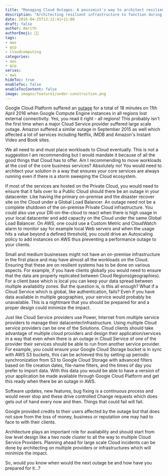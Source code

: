 ```yaml
---
title: "Managing Cloud Outages: A pessimist's way to architect resilient infrastructures"
description: "Architecting resilient infrastructure to function during a Cloud Outage"
date: 2016-04-25T13:12:41+11:00
draft: false
author: Amrith
authorEmoji: 👨‍💻
tags:
- aws
- gcp
- cloudcomputing
categories:
- aws
- gcp
series:
- aws
hideToc: true
enableToc: false
enableTocContent: false
image: images/feature1/under-construction.png
---
```



Google Cloud Platform suffered an [outage](https://status.cloud.google.com/incident/compute/16007) for a total of 18 minutes on 11th April 2016 when Google Compute Engine instances in all regions lost external connectivity. Yes, you read it right - all regions! This probably isn't the first time when a major Cloud Service provider suffered large scale outage. Amazon suffered a similar outage in September 2015 as well which affected a lot of services including Netflix, IMDB and Amazon's Instant Video and Book sites.

We all need to and must place workloads to Cloud eventually. This is not a suggestion I am recommending but I would mandate it because of all the good things that Cloud has to offer. Am I recommending to move workloads at the cost of the core business services? Absolutely no! You would need to architect your solution in a way that ensures your core services are always running even if there is a storm sweeping the Cloud ecosystem.

If most of the services are hosted on the Private Cloud, you would need to ensure that it fails over to a Public Cloud should there be an outage in your datacenter. Like having the primary on-premise and the disaster recover site on the Cloud under a Global Load Balancer. An outage need not be a complete shutdown of the on-premise Private Cloud infrastructure. You could also use your DR-on-the-cloud to react when there is high usage in your local datacenter and add capacity on the Cloud under the same Global Load Balancer. On AWS, one could use a Custom Metric and CloudWatch alarm to monitor say for example local Web servers and when the usage hits a value beyond a defined threshold, you could drive an Autoscaling policy to add instances on AWS thus preventing a performance outage to your clients.

Small and medium businesses might not have an on-premise infrastructure in the first place and may have almost all the workloads on the Cloud. Ensuring that these are on resilient systems has to be done on various aspects. For example, if you have clients globally you would need to ensure that the data are properly replicated between Cloud Regions(geographies). For a client base which is local you can keep your data spread between multiple availability zones. But the question is, is this all enough? What if a Cloud Service which is global, like authentication, fails? Even if you have data available in multiple geographies, your service would probably be unavailable. This is a nightmare that you should be prepared for and a proper design could minimize the impact.

Just like Cloud Service providers use Power, Internet from multiple service providers to manage their datacenter/infrastructure. Using multiple Cloud service providers can be one of the Solutions. Cloud clients should take advantage of multiple cloud providers and design their application/services in a way that even when there is an outage in Cloud Service of one of the provider their services should be able to run from another service provider. For example, you could ensure your Google Cloud Storage bucket is in sync with AWS S3 buckets, this can be achieved this by setting up periodic synchronization from S3 to Google Cloud Storage with advanced filters based on file creation dates, file-name filters, and the times of day you prefer to import data. With this data you would be able to have a version of your application be made available through Google Cloud Platform and get this ready when there be an outage in AWS.

Software updates, new features, bug fixing is a continuous process and would never stop and these drive controlled Change requests which does gets out of hand every now and then. Things that could fail will fail.

Google provided credits to their users affected by the outage but that does not save from the loss of money, business or reputation one may had to face to with their clients.

Architecture plays an important role for availability and should start from low level design like a two node cluster to all the way to multiple Cloud Service Providers. Planning ahead for large scale Cloud incidents can be done by architecting on multiple providers or infrastructures which will minimize the impact.

So, would you know when would the next outage be and how have you prepared for it...?